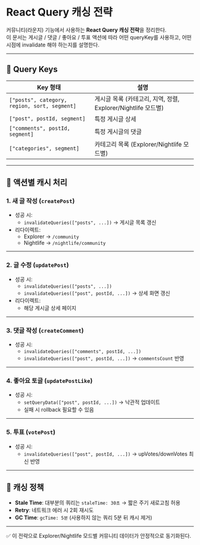 # React Query 캐싱 전략

커뮤니티(라운지) 기능에서 사용하는 **React Query 캐싱 전략**을 정리한다.  
이 문서는 게시글 / 댓글 / 좋아요 / 투표 액션에 따라 어떤 queryKey를 사용하고, 어떤 시점에 invalidate 해야 하는지를 설명한다.

---

## 📌 Query Keys

| Key 형태 | 설명 |
|----------|------|
| `["posts", category, region, sort, segment]` | 게시글 목록 (카테고리, 지역, 정렬, Explorer/Nightlife 모드별) |
| `["post", postId, segment]` | 특정 게시글 상세 |
| `["comments", postId, segment]` | 특정 게시글의 댓글 |
| `["categories", segment]` | 카테고리 목록 (Explorer/Nightlife 모드별) |

---

## 📌 액션별 캐시 처리

### 1. 새 글 작성 (`createPost`)
- 성공 시:
  - `invalidateQueries(["posts", ...])` → 게시글 목록 갱신
- 리다이렉트:
  - Explorer → `/community`
  - Nightlife → `/nightlife/community`

---

### 2. 글 수정 (`updatePost`)
- 성공 시:
  - `invalidateQueries(["posts", ...])`
  - `invalidateQueries(["post", postId, ...])` → 상세 화면 갱신
- 리다이렉트:
  - 해당 게시글 상세 페이지

---

### 3. 댓글 작성 (`createComment`)
- 성공 시:
  - `invalidateQueries(["comments", postId, ...])`
  - `invalidateQueries(["post", postId, ...])` → `commentsCount` 반영

---

### 4. 좋아요 토글 (`updatePostLike`)
- 성공 시:
  - `setQueryData(["post", postId, ...])` → 낙관적 업데이트
  - 실패 시 rollback 필요할 수 있음

---

### 5. 투표 (`votePost`)
- 성공 시:
  - `invalidateQueries(["post", postId, ...])` → upVotes/downVotes 최신 반영

---

## 📌 캐싱 정책

- **Stale Time**: 대부분의 쿼리는 `staleTime: 30초` → 짧은 주기 새로고침 허용
- **Retry**: 네트워크 에러 시 2회 재시도
- **GC Time**: `gcTime: 5분` (사용하지 않는 쿼리 5분 뒤 캐시 제거)

---

✅ 이 전략으로 Explorer/Nightlife 모드별 커뮤니티 데이터가 안정적으로 동기화된다.
